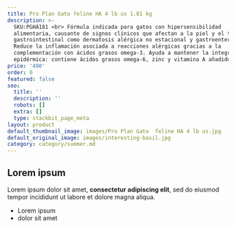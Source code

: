 ```yaml
---
title: Pro Plan Gato feline HA 4 lb us 1.81 kg
description: >-
  SKU:PGHA181 <br> Fórmula indicada para gatos con hipersensibilidad
  alimentaria, causante de signos clínicos que afectan a la piel y el tracto
  gastrointestinal como dermatosis alérgica no estacional y gastroenteritis.
  Reduce la inflamación asociada a reacciones alérgicas gracias a la
  complementación con ácidos grasos omega-3. Ayuda a mantener la integridad
  epidérmica: contiene ácidos grasos omega-6, zinc y vitamina A añadidos
price: '490'
order: 0
featured: false
seo:
  title: ''
  description: ''
  robots: []
  extra: []
  type: stackbit_page_meta
layout: product
default_thumbnail_image: images/Pro Plan Gato  feline HA 4 lb us.jpg
default_original_image: images/interesting-basil.jpg
category: category/summer.md
---
```

## Lorem ipsum

Lorem ipsum dolor sit amet, **consectetur adipiscing elit**, sed do eiusmod tempor incididunt ut labore et dolore magna aliqua.

- Lorem ipsum
- dolor sit amet